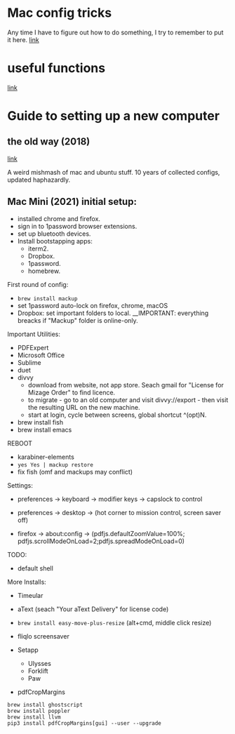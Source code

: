 # Mac config tricks

Any time I have to figure out how to do something, I try to remember to put it here.
[link](mac_config_tricks.md)

# useful functions

[link](useful_functions.md)

# Guide to setting up a new computer

## the old way (2018)

[link](README_orig.md)

A weird mishmash of mac and ubuntu stuff. 10 years of collected configs, updated haphazardly.

## Mac Mini (2021) initial setup:

* installed chrome and firefox.
* sign in to 1password browser extensions.
* set up bluetooth devices.
* Install bootstapping apps:
  * iterm2.
  * Dropbox.
  * 1password.
  * homebrew.

First round of config:
 * `brew install mackup`
 *  set 1password auto-lock on firefox, chrome, macOS
 * Dropbox: set important folders to local. __IMPORTANT: everything breacks if "Mackup" folder is online-only.
 
Important Utilities:
 * PDFExpert
 * Microsoft Office
 * Sublime
 * duet
 * divvy 
    * download from website, not app store. Seach gmail for "License for Mizage Order" to find licence.
    * to migrate - go to an old computer and visit divvy://export - then visit the resulting URL on the new machine.
    * start at login, cycle between screens, global shortcut ^(opt)N.
 * brew install fish
 * brew install emacs
 
 REBOOT
 
  * karabiner-elements
  * `yes Yes | mackup restore`
  * fix fish (omf and mackups may conflict)
  
  
Settings:
  * preferences -> keyboard -> modifier keys -> capslock to control
  * preferences -> desktop -> (hot corner to mission control, screen saver off)

  * firefox -> about:config -> (pdfjs.defaultZoomValue=100%; pdfjs.scrollModeOnLoad=2;pdfjs.spreadModeOnLoad=0)


TODO:
 * default shell

More Installs:
 * Timeular
 * aText (seach "Your aText Delivery" for license code)
 * `brew install easy-move-plus-resize` (alt+cmd, middle click resize)
 * fliqlo screensaver
 * Setapp
   * Ulysses
   * Forklift
   * Paw

 * pdfCropMargins
```
brew install ghostscript
brew install poppler
brew install llvm
pip3 install pdfCropMargins[gui] --user --upgrade
```
